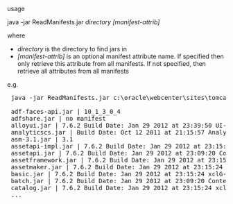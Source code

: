  usage
 
 java -jar ReadManifests.jar <i>directory</i> <i>[manifest-attrib]</i>
 
 where
 <ul>
 <li> <i>directory</i> is the directory to find jars in
 <li> <i>[manifest-attrib]</i> is an optional manifest attribute name. If specified then only retrieve this attribute from all manifests. If not specified, then retrieve all attributes from all manifests
 </ul>
 
 e.g.
 
 <pre>
 java -jar ReadManifests.jar c:\oracle\webcenter\sites\tomcat\webapps\cs\WEB-INF\lib Implementation-Version
 
 adf-faces-api.jar | 10_1_3_0_4
 adfshare.jar | no manifest
 alloyui.jar | 7.6.2 Build Date: Jan 29 2012 at 23:39:50 UI-bld- 23 Revision:144617
 analyticscs.jar | Build Date: Oct 12 2011 at 21:15:57 Analytics-bld- 662 Revision:140027
 asm-3.1.jar | 3.1
 assetapi-impl.jar | 7.6.2 Build Date: Jan 29 2012 at 23:15:24 xclG-bld- 28 Revision:144617
 assetapi.jar | 7.6.2 Build Date: Jan 29 2012 at 23:09:20 ContentServer-bld- 37 Revision:144617
 assetframework.jar | 7.6.2 Build Date: Jan 29 2012 at 23:15:24 xclG-bld- 28 Revision:144617
 assetmaker.jar | 7.6.2 Build Date: Jan 29 2012 at 23:15:24 xclG-bld- 28 Revision:144617
 basic.jar | 7.6.2 Build Date: Jan 29 2012 at 23:15:24 xclG-bld- 28 Revision:144617
 batch.jar | 7.6.2 Build Date: Jan 29 2012 at 23:09:20 ContentServer-bld- 37 Revision:144617
 catalog.jar | 7.6.2 Build Date: Jan 29 2012 at 23:15:24 xclG-bld- 28 Revision:144617
 ...
</pre>
